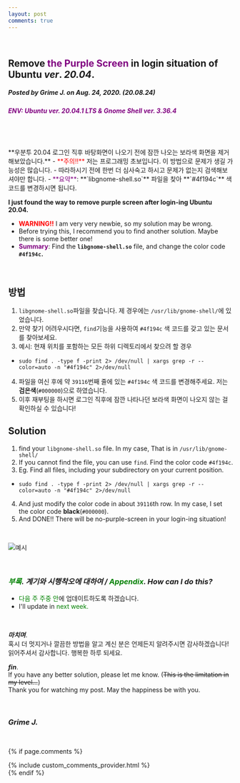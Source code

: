 ```yaml
---
layout: post
comments: true
---
```


<br/>

## **Remove <span style="color:purple">the Purple Screen</span> in login situation of Ubuntu *ver*. *20.04*.**
##### *Posted by **Grime J**. on **Aug. 24, 2020.*** **(20.08.24)**
##### <span style="color:purple">ENV: *Ubuntu ver. **20.04.1 LTS** & Gnome Shell ver. **3.36.4***</span>
<br/>
<br/>
<br/>
**우분투 20.04 로그인 직후 바탕화면이 나오기 전에 잠깐 나오는 보라색 화면을 제거해보았습니다.**
- <span style="color:red">**주의!!**</span> 저는 프로그래밍 초보입니다. 이 방법으로 문제가 생길 가능성은 많습니다.
- 따라하시기 전에 한번 더 심사숙고 하시고 문제가 없는지 검색해보셔야만 합니다.
- <span style="color:purple"> **요약**</span>: **`libgnome-shell.so`** 파일을 찾아 **`#4f194c`** 색 코드를 변경하시면 됩니다.


**I just found the way to remove purple screen after login-ing Ubuntu 20.04.**
- <span style="color:red">**WARNING!!**</span> I am very very newbie, so my solution may be wrong.
- Before trying this, I recommend you to find another solution. Maybe there is some better one!
- <span style="color:purple"> **Summary**</span>: Find the **`libgnome-shell.so`** file, and change the color code **`#4f194c`.**

<br/>

## **방법**
1. `libgnome-shell.so`파일을 찾습니다. 제 경우에는 `/usr/lib/gnome-shell/`에 있었습니다.
2. 만약 찾기 어려우시다면, `find`기능을 사용하여 `#4f194c` 색 코드를 갖고 있는 문서를 찾아보세요.
3. 예시: 현재 위치를 포함하는 모든 하위 디렉토리에서 찾으려 할 경우
- `sudo find . -type f -print 2> /dev/null | xargs grep -r --color=auto -n "#4f194c" 2>/dev/null`
4. 파일을 여신 후에 약 `39116`번째 줄에 있는 `#4f194c` 색 코드를 변경해주세요. 저는 **검은색**(`#000000`)으로 하였습니다.
5. 이후 재부팅을 하시면 로그인 직후에 잠깐 나타나던 보라색 화면이 나오지 않는 걸 확인하실 수 있습니다!


## **Solution**
1. find your `libgnome-shell.so` file. In my case, That is in `/usr/lib/gnome-shell/`
2. If you cannot find the file, you can use `find`. Find the color code `#4f194c`.
3. Eg. Find all files, including your subdirectory on your current position.
- `sudo find . -type f -print 2> /dev/null | xargs grep -r --color=auto -n "#4f194c" 2>/dev/null`
4. And just modify the color code in about `39116`th row. In my case, I set the color code **black**(`#000000`).
5. And DONE!! There will be no-purple-screen in your login-ing situation!

<br/>

![예시](https://i.imgur.com/gZepGIu.png)

<br/>

### *<span style="color:green">**부록**</span>. 계기와 시행착오에 대하여 / <span style="color:green">**Appendix**</span>. How can I do this?*
- <span style="color:green"> 다음 주 주중 안</span>에 업데이트하도록 하겠습니다.
- I'll update in <span style="color:green"> next week.</span>

<br/>

**_마치며_**.
<br/>
혹시 더 멋지거나 깔끔한 방법을 알고 계신 분은 언제든지 알려주시면 감사하겠습니다!
<br/>
읽어주셔서 감사합니다. 행복한 하루 되세요.


**_fin_**. 
<br/>
If you have any better solution, please let me know. (~~This is the limitation in my level...~~)
<br/>
Thank you for watching my post. May the happiness be with you.

<br/>

### *Grime J.*

<br/>

{% if page.comments %}
<div id="post-disqus" class="container">
{% include custom_comments_provider.html %}
</div>
{% endif %}
